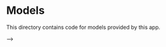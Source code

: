 # Models

This directory contains code for models provided by this app.

<!--
 <h3>OpenAPI spec: <a href="./openapi.json">/openapi.json</a></h3>
    <h3>API Explorer: <a href="./explorer">/explorer</a></h3>
     <h3>Contact Me : <a href="mailto:"sayoojanil977@gmail.com">sayoojanil977@gmail.com</a></h3> --> -->
